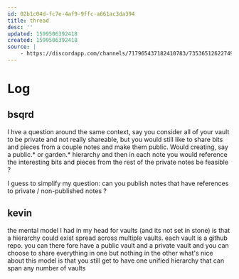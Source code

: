 ```yaml
---
id: 02b1c04d-fc7e-4af9-9ffc-a661ac3da394
title: thread
desc: ''
updated: 1599506392418
created: 1599506392418
source: |
    - https://discordapp.com/channels/717965437182410783/735365126227493004/752607009068810340
---
```


# Log

## bsqrd
I hve a question around the same context, say you consider all of your vault to be private and not really shareable, but you would still like to share bits and pieces from a couple notes and make them public. Would creating, say a public.* or garden.* hierarchy and then in each note you would reference the interesting bits and pieces from the rest of the private notes be feasible ?

I guess to simplify my question: can you publish notes that have references to private / non-published notes ?


## kevin

the mental model I had in my head for vaults (and its not set in stone) is that a hierarchy could exist spread across multiple vaults. each vault is a github repo. you can there fore have a public vault and a private vault and you can choose to share everything in one but nothing in the other
what's nice about this model is that you still get to have one unified hierarchy that can span any number of vaults

